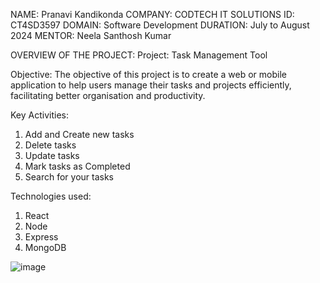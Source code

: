 NAME: Pranavi Kandikonda
COMPANY: CODTECH IT SOLUTIONS
ID: CT4SD3597
DOMAIN: Software Development
DURATION: July to August 2024
MENTOR: Neela Santhosh Kumar

OVERVIEW OF THE PROJECT:
Project: Task Management Tool

Objective:
The objective of this project is to create a web or mobile application to help users manage their tasks and projects efficiently, facilitating better organisation and productivity.

Key Activities:
1) Add and Create new tasks
2) Delete tasks
3) Update tasks
4) Mark tasks as Completed
5) Search for your tasks

Technologies used:
1) React
2) Node
3) Express
4) MongoDB

![image](https://github.com/user-attachments/assets/edbdf00c-ba71-4e5d-a0a4-8a8120f97029)

